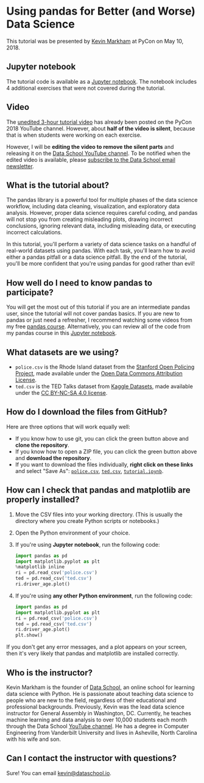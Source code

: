 # Using pandas for Better (and Worse) Data Science

This tutorial was be presented by [Kevin Markham](http://www.dataschool.io/about/) at PyCon on May 10, 2018.

## Jupyter notebook

The tutorial code is available as a [Jupyter notebook](tutorial.ipynb). The notebook includes 4 additional exercises that were not covered during the tutorial.

## Video

The [unedited 3-hour tutorial video](https://www.youtube.com/watch?v=0hsKLYfyQZc) has already been posted on the PyCon 2018 YouTube channel. However, about **half of the video is silent**, because that is when students were working on each exercise.

However, I will be **editing the video to remove the silent parts** and releasing it on the [Data School YouTube channel](https://youtube.com/dataschool). To be notified when the edited video is available, please [subscribe to the Data School email newsletter](http://www.dataschool.io/subscribe/).

## What is the tutorial about?

The pandas library is a powerful tool for multiple phases of the data science workflow, including data cleaning, visualization, and exploratory data analysis. However, proper data science requires careful coding, and pandas will not stop you from creating misleading plots, drawing incorrect conclusions, ignoring relevant data, including misleading data, or executing incorrect calculations.

In this tutorial, you'll perform a variety of data science tasks on a handful of real-world datasets using pandas. With each task, you'll learn how to avoid either a pandas pitfall or a data science pitfall. By the end of the tutorial, you'll be more confident that you're using pandas for good rather than evil!

## How well do I need to know pandas to participate?

You will get the most out of this tutorial if you are an intermediate pandas user, since the tutorial will not cover pandas basics. If you are new to pandas or just need a refresher, I recommend watching some videos from my free [pandas course](http://www.dataschool.io/easier-data-analysis-with-pandas/). Alternatively, you can review all of the code from my pandas course in this [Jupyter notebook](http://nbviewer.jupyter.org/github/justmarkham/pandas-videos/blob/master/pandas.ipynb).

## What datasets are we using?

* `police.csv` is the Rhode Island dataset from the [Stanford Open Policing Project](https://openpolicing.stanford.edu/), made available under the [Open Data Commons Attribution License](https://opendatacommons.org/licenses/by/summary/).
* `ted.csv` is the TED Talks dataset from [Kaggle Datasets](https://www.kaggle.com/rounakbanik/ted-talks), made available under the [CC BY-NC-SA 4.0 license](https://creativecommons.org/licenses/by-nc-sa/4.0/).

## How do I download the files from GitHub?

Here are three options that will work equally well:

- If you know how to use git, you can click the green button above and **clone the repository**.
- If you know how to open a ZIP file, you can click the green button above and **download the repository**.
- If you want to download the files individually, **right click on these links** and select "Save As": [`police.csv`](https://raw.githubusercontent.com/justmarkham/pycon-2018-tutorial/master/police.csv), [`ted.csv`](https://raw.githubusercontent.com/justmarkham/pycon-2018-tutorial/master/ted.csv), [`tutorial.ipynb`](https://raw.githubusercontent.com/justmarkham/pycon-2018-tutorial/master/tutorial.ipynb).

## How can I check that pandas and matplotlib are properly installed?

1. Move the CSV files into your working directory. (This is usually the directory where you create Python scripts or notebooks.)
2. Open the Python environment of your choice.
3. If you're using **Jupyter notebook**, run the following code:

    ```python
    import pandas as pd
	import matplotlib.pyplot as plt
	%matplotlib inline
	ri = pd.read_csv('police.csv')
	ted = pd.read_csv('ted.csv')
	ri.driver_age.plot()
	```

4. If you're using **any other Python environment**, run the following code:

    ```python
    import pandas as pd
	import matplotlib.pyplot as plt
	ri = pd.read_csv('police.csv')
	ted = pd.read_csv('ted.csv')
	ri.driver_age.plot()
	plt.show()
	```

If you don't get any error messages, and a plot appears on your screen, then it's very likely that pandas and matplotlib are installed correctly.

## Who is the instructor?

Kevin Markham is the founder of [Data School](http://www.dataschool.io/), an online school for learning data science with Python. He is passionate about teaching data science to people who are new to the field, regardless of their educational and professional backgrounds. Previously, Kevin was the lead data science instructor for General Assembly in Washington, DC. Currently, he teaches machine learning and data analysis to over 10,000 students each month through the Data School [YouTube channel](https://www.youtube.com/dataschool). He has a degree in Computer Engineering from Vanderbilt University and lives in Asheville, North Carolina with his wife and son.

## Can I contact the instructor with questions?

Sure! You can email [kevin@dataschool.io](mailto:kevin@dataschool.io).
